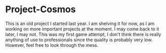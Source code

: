 # Project-Cosmos
This is an old project I started last year.
I am shelving it for now, as I am working on more important projects at the moment.
I may come back to it later, I may not.
This was my first game attempt, I don't think there is really anything of use to professionals since the quality is probably very low.
However, feel free to look through the mess.
